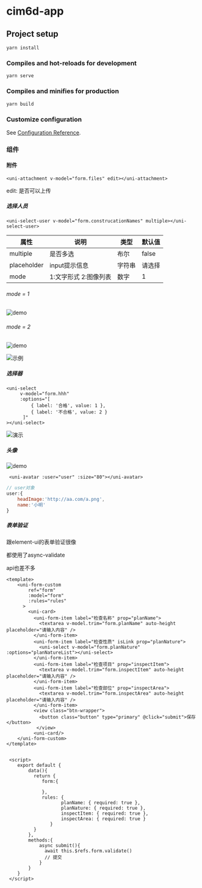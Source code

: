 # cim6d-app

## Project setup
```
yarn install
```

### Compiles and hot-reloads for development
```
yarn serve
```

### Compiles and minifies for production
```
yarn build
```

### Customize configuration
See [Configuration Reference](https://cli.vuejs.org/config/).





### 组件

#### 附件

```vue
<uni-attachment v-model="form.files" edit></uni-attachment>
```

edit: 是否可以上传

##### 选择人员

``` vue
<uni-select-user v-model="form.construcationNames" multiple></uni-select-user>
```

| 属性        | 说明                   | 类型   | 默认值 |
| ----------- | ---------------------- | ------ | ------ |
| multiple    | 是否多选               | 布尔   | false  |
| placeholder | input提示信息          | 字符串 | 请选择 |
| mode        | 1:文字形式  2:图像列表 | 数字   | 1      |

###### mode = 1

![demo](http://static.doveaz.xyz/img/20200507164559.png)

###### mode = 2

![demo](http://static.doveaz.xyz/img/20200509174403.png)

![示例](http://static.doveaz.xyz/img/20200507164739.png)



##### 选择器

```vue
<uni-select
     v-model="form.hhh"
     :options="[
         { label: '合格', value: 1 },
         { label: '不合格', value: 2 }
      ]"
></uni-select>
```

![演示](http://static.doveaz.xyz/img/20200509094957.png)

##### 头像

![demo](http://static.doveaz.xyz/img/20200512105314.png)

```vue
 <uni-avatar :user="user" :size="80"></uni-avatar>
```

```js
// user对象
user:{
    headImage:'http://aa.com/a.png',
    name:'小明'
}
```

##### 表单验证

跟element-ui的表单验证很像

都使用了async-validate

api也差不多

```vue
<template>
	<uni-form-custom
        ref="form"
        :model="form"
        :rules="rules"
      >
        <uni-card>
          <uni-form-item label="检查名称" prop="planName">
            <textarea v-model.trim="form.planName" auto-height placeholder="请输入内容" />
          </uni-form-item>
          <uni-form-item label="检查性质" isLink prop="planNature">
            <uni-select v-model="form.planNature" :options="planNatureList"></uni-select>
          </uni-form-item>
          <uni-form-item label="检查项目" prop="inspectItem">
            <textarea v-model.trim="form.inspectItem" auto-height placeholder="请输入内容" />
          </uni-form-item>
          <uni-form-item label="检查部位" prop="inspectArea">
            <textarea v-model.trim="form.inspectArea" auto-height placeholder="请输入内容" />
          </uni-form-item>
          <view class="btn-wrapper">
          	<button class="button" type="primary" @click="submit">保存</button>
           </view>
          <uni-card/>
 	</uni-form-custom>
</template>
    
    
 <script>
    export default {
        data(){
          return {
             form:{
                 
             },
             rules: {
                    planName: { required: true },
                    planNature: { required: true },
                    inspectItem: { required: true },
                    inspectArea: { required: true }
                }
          }  
        },
        methods:{
            async submit(){
              await this.$refs.form.validate()
              // 提交
            }
        }
    }
 </script>
```

